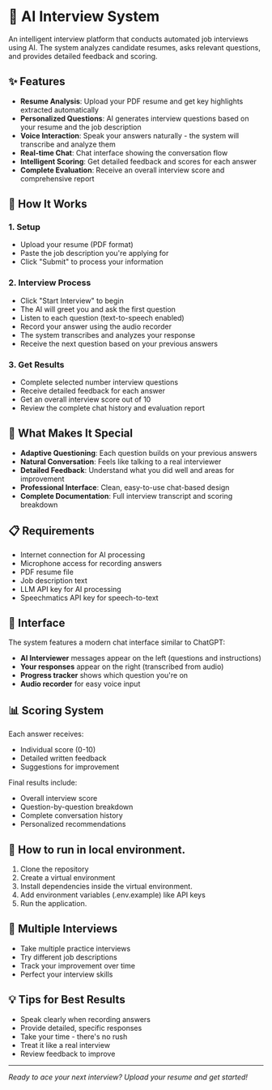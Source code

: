 # 🤖 AI Interview System

An intelligent interview platform that conducts automated job interviews using AI. The system analyzes candidate resumes, asks relevant questions, and provides detailed feedback and scoring.

## ✨ Features

- **Resume Analysis**: Upload your PDF resume and get key highlights extracted automatically
- **Personalized Questions**: AI generates interview questions based on your resume and the job description
- **Voice Interaction**: Speak your answers naturally - the system will transcribe and analyze them
- **Real-time Chat**: Chat interface showing the conversation flow
- **Intelligent Scoring**: Get detailed feedback and scores for each answer
- **Complete Evaluation**: Receive an overall interview score and comprehensive report

## 🚀 How It Works

### 1. Setup
- Upload your resume (PDF format)
- Paste the job description you're applying for
- Click "Submit" to process your information

### 2. Interview Process
- Click "Start Interview" to begin
- The AI will greet you and ask the first question
- Listen to each question (text-to-speech enabled)
- Record your answer using the audio recorder
- The system transcribes and analyzes your response
- Receive the next question based on your previous answers

### 3. Get Results
- Complete selected number interview questions
- Receive detailed feedback for each answer
- Get an overall interview score out of 10
- Review the complete chat history and evaluation report

## 🎯 What Makes It Special

- **Adaptive Questioning**: Each question builds on your previous answers
- **Natural Conversation**: Feels like talking to a real interviewer
- **Detailed Feedback**: Understand what you did well and areas for improvement
- **Professional Interface**: Clean, easy-to-use chat-based design
- **Complete Documentation**: Full interview transcript and scoring breakdown

## 📋 Requirements
- Internet connection for AI processing
- Microphone access for recording answers
- PDF resume file
- Job description text
- LLM API key for AI processing
- Speechmatics API key for speech-to-text

## 🎨 Interface

The system features a modern chat interface similar to ChatGPT:
- **AI Interviewer** messages appear on the left (questions and instructions)
- **Your responses** appear on the right (transcribed from audio)
- **Progress tracker** shows which question you're on
- **Audio recorder** for easy voice input

## 📊 Scoring System

Each answer receives:
- Individual score (0-10)
- Detailed written feedback
- Suggestions for improvement

Final results include:
- Overall interview score
- Question-by-question breakdown
- Complete conversation history
- Personalized recommendations

## 🚀 How to run in local environment.
1.  Clone the repository
2. Create a virtual environment
3. Install dependencies inside the virtual environment.
4. Add environment variables (.env.example) like API keys
5. Run the application.


## 🔄 Multiple Interviews

- Take multiple practice interviews
- Try different job descriptions
- Track your improvement over time
- Perfect your interview skills

## 💡 Tips for Best Results

- Speak clearly when recording answers
- Provide detailed, specific responses
- Take your time - there's no rush
- Treat it like a real interview
- Review feedback to improve

---

*Ready to ace your next interview? Upload your resume and get started!*